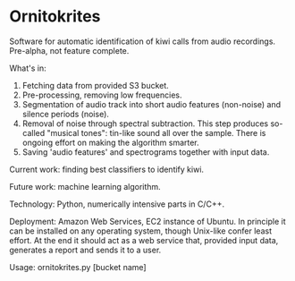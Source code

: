 Ornitokrites
============
Software for automatic identification of kiwi calls from audio recordings. Pre-alpha, not feature complete.

What's in:
1. Fetching data from provided S3 bucket.
2. Pre-processing, removing low frequencies.
3. Segmentation of audio track into short audio features (non-noise) and silence
   periods (noise).
4. Removal of noise through spectral subtraction. This step produces so-called 
   "musical tones": tin-like sound all over the sample. There is ongoing effort 
   on making the algorithm smarter. 
5. Saving 'audio features' and spectrograms together with input data.

Current work: finding best classifiers to identify kiwi.

Future work: machine learning algorithm.

Technology:
Python, numerically intensive parts in C/C++.

Deployment:
Amazon Web Services, EC2 instance of Ubuntu. In principle it can be installed on 
any operating system, though Unix-like confer least effort. At the end it should act
as a web service that, provided input data, generates a report and sends it to a user.

Usage:
ornitokrites.py [bucket name]


